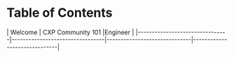 # Table of Contents
| Welcome                        | CXP Community 101               |Engineer                      |
|--------------------------------|---------------------------------|------------------------------|------------------------------|
